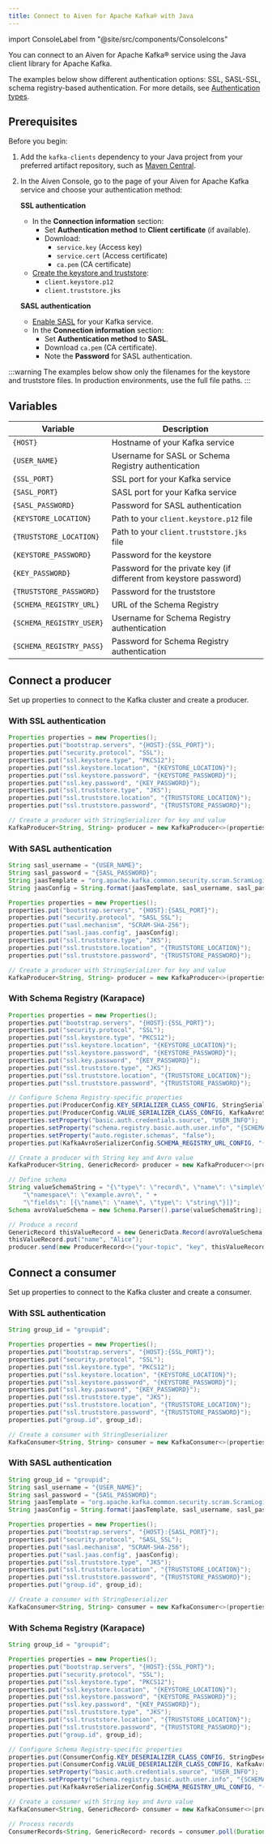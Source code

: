 ```yaml
---
title: Connect to Aiven for Apache Kafka® with Java
---
```

import ConsoleLabel from "@site/src/components/ConsoleIcons"

You can connect to an Aiven for Apache Kafka® service using the Java client library for Apache Kafka.

The examples below show different authentication options: SSL, SASL-SSL, schema
registry-based authentication. For more details,
see [Authentication types](/docs/products/kafka/concepts/auth-types).

## Prerequisites

Before you begin:

1. Add the `kafka-clients` dependency to your Java project from your preferred artifact
   repository, such as [Maven Central](https://maven.apache.org/index.html).

1. In the Aiven Console, go to the <ConsoleLabel name="overview"/> page of your
   Aiven for Apache Kafka service and choose your authentication method:

   **SSL authentication**
   - In the **Connection information** section:
     - Set **Authentication method** to **Client certificate** (if available).
     - Download:
       - `service.key` (Access key)
       - `service.cert` (Access certificate)
       - `ca.pem` (CA certificate)
   - [Create the keystore and truststore](/docs/products/kafka/howto/keystore-truststore):
     - `client.keystore.p12`
     - `client.truststore.jks`

   **SASL authentication**
   - [Enable SASL](/docs/products/kafka/howto/kafka-sasl-auth) for your Kafka service.
   - In the **Connection information** section:
     - Set **Authentication method** to **SASL**.
     - Download `ca.pem` (CA certificate).
     - Note the **Password** for SASL authentication.

:::warning
The examples below show only the filenames for the keystore and truststore files.
In production environments, use the full file paths.
:::

## Variables

| Variable   | Description |
|------------|-------------|
| `{HOST}` | Hostname of your Kafka service |
| `{USER_NAME}` | Username for SASL or Schema Registry authentication |
| `{SSL_PORT}` | SSL port for your Kafka service |
| `{SASL_PORT}` | SASL port for your Kafka service |
| `{SASL_PASSWORD}` | Password for SASL authentication |
| `{KEYSTORE_LOCATION}` | Path to your `client.keystore.p12` file |
| `{TRUSTSTORE_LOCATION}` | Path to your `client.truststore.jks` file |
| `{KEYSTORE_PASSWORD}` | Password for the keystore |
| `{KEY_PASSWORD}` | Password for the private key (if different from keystore password) |
| `{TRUSTSTORE_PASSWORD}` | Password for the truststore |
| `{SCHEMA_REGISTRY_URL}` | URL of the Schema Registry |
| `{SCHEMA_REGISTRY_USER}` | Username for Schema Registry authentication |
| `{SCHEMA_REGISTRY_PASS}` | Password for Schema Registry authentication |


## Connect a producer

Set up properties to connect to the Kafka cluster and create a producer.

### With SSL authentication

```java
Properties properties = new Properties();
properties.put("bootstrap.servers", "{HOST}:{SSL_PORT}");
properties.put("security.protocol", "SSL");
properties.put("ssl.keystore.type", "PKCS12");
properties.put("ssl.keystore.location", "{KEYSTORE_LOCATION}");
properties.put("ssl.keystore.password", "{KEYSTORE_PASSWORD}");
properties.put("ssl.key.password", "{KEY_PASSWORD}");
properties.put("ssl.truststore.type", "JKS");
properties.put("ssl.truststore.location", "{TRUSTSTORE_LOCATION}");
properties.put("ssl.truststore.password", "{TRUSTSTORE_PASSWORD}");

// Create a producer with StringSerializer for key and value
KafkaProducer<String, String> producer = new KafkaProducer<>(properties, new StringSerializer(), new StringSerializer());
```

### With SASL authentication

```java
String sasl_username = "{USER_NAME}";
String sasl_password = "{SASL_PASSWORD}";
String jaasTemplate = "org.apache.kafka.common.security.scram.ScramLoginModule required username=\"%s\" password=\"%s\";";
String jaasConfig = String.format(jaasTemplate, sasl_username, sasl_password);

Properties properties = new Properties();
properties.put("bootstrap.servers", "{HOST}:{SASL_PORT}");
properties.put("security.protocol", "SASL_SSL");
properties.put("sasl.mechanism", "SCRAM-SHA-256");
properties.put("sasl.jaas.config", jaasConfig);
properties.put("ssl.truststore.type", "JKS");
properties.put("ssl.truststore.location", "{TRUSTSTORE_LOCATION}");
properties.put("ssl.truststore.password", "{TRUSTSTORE_PASSWORD}");

// Create a producer with StringSerializer for key and value
KafkaProducer<String, String> producer = new KafkaProducer<>(properties, new StringSerializer(), new StringSerializer());
```

### With Schema Registry (Karapace)

```java
Properties properties = new Properties();
properties.put("bootstrap.servers", "{HOST}:{SSL_PORT}");
properties.put("security.protocol", "SSL");
properties.put("ssl.keystore.type", "PKCS12");
properties.put("ssl.keystore.location", "{KEYSTORE_LOCATION}");
properties.put("ssl.keystore.password", "{KEYSTORE_PASSWORD}");
properties.put("ssl.key.password", "{KEY_PASSWORD}");
properties.put("ssl.truststore.type", "JKS");
properties.put("ssl.truststore.location", "{TRUSTSTORE_LOCATION}");
properties.put("ssl.truststore.password", "{TRUSTSTORE_PASSWORD}");

// Configure Schema Registry-specific properties
properties.put(ProducerConfig.KEY_SERIALIZER_CLASS_CONFIG, StringSerializer.class.getName());
properties.put(ProducerConfig.VALUE_SERIALIZER_CLASS_CONFIG, KafkaAvroSerializer.class.getName());
properties.setProperty("basic.auth.credentials.source", "USER_INFO");
properties.setProperty("schema.registry.basic.auth.user.info", "{SCHEMA_REGISTRY_USER}:{SCHEMA_REGISTRY_PASS}");
properties.setProperty("auto.register.schemas", "false");
properties.put(KafkaAvroSerializerConfig.SCHEMA_REGISTRY_URL_CONFIG, "{SCHEMA_REGISTRY_URL}");

// Create a producer with String key and Avro value
KafkaProducer<String, GenericRecord> producer = new KafkaProducer<>(properties);

// Define schema
String valueSchemaString = "{\"type\": \"record\", \"name\": \"simple\"," +
    "\"namespace\": \"example.avro\", " +
    "\"fields\": [{\"name\": \"name\", \"type\": \"string\"}]}";
Schema avroValueSchema = new Schema.Parser().parse(valueSchemaString);

// Produce a record
GenericRecord thisValueRecord = new GenericData.Record(avroValueSchema);
thisValueRecord.put("name", "Alice");
producer.send(new ProducerRecord<>("your-topic", "key", thisValueRecord));
```

## Connect a consumer

Set up properties to connect to the Kafka cluster and create a consumer.

### With SSL authentication

```java
String group_id = "groupid";

Properties properties = new Properties();
properties.put("bootstrap.servers", "{HOST}:{SSL_PORT}");
properties.put("security.protocol", "SSL");
properties.put("ssl.keystore.type", "PKCS12");
properties.put("ssl.keystore.location", "{KEYSTORE_LOCATION}");
properties.put("ssl.keystore.password", "{KEYSTORE_PASSWORD}");
properties.put("ssl.key.password", "{KEY_PASSWORD}");
properties.put("ssl.truststore.type", "JKS");
properties.put("ssl.truststore.location", "{TRUSTSTORE_LOCATION}");
properties.put("ssl.truststore.password", "{TRUSTSTORE_PASSWORD}");
properties.put("group.id", group_id);

// Create a consumer with StringDeserializer
KafkaConsumer<String, String> consumer = new KafkaConsumer<>(properties, new StringDeserializer(), new StringDeserializer());
```

### With SASL authentication

```java
String group_id = "groupid";
String sasl_username = "{USER_NAME}";
String sasl_password = "{SASL_PASSWORD}";
String jaasTemplate = "org.apache.kafka.common.security.scram.ScramLoginModule required username=\"%s\" password=\"%s\";";
String jaasConfig = String.format(jaasTemplate, sasl_username, sasl_password);

Properties properties = new Properties();
properties.put("bootstrap.servers", "{HOST}:{SASL_PORT}");
properties.put("security.protocol", "SASL_SSL");
properties.put("sasl.mechanism", "SCRAM-SHA-256");
properties.put("sasl.jaas.config", jaasConfig);
properties.put("ssl.truststore.type", "JKS");
properties.put("ssl.truststore.location", "{TRUSTSTORE_LOCATION}");
properties.put("ssl.truststore.password", "{TRUSTSTORE_PASSWORD}");
properties.put("group.id", group_id);

// Create a consumer with StringDeserializer
KafkaConsumer<String, String> consumer = new KafkaConsumer<>(properties, new StringDeserializer(), new StringDeserializer());
```

### With Schema Registry (Karapace)

```java
String group_id = "groupid";

Properties properties = new Properties();
properties.put("bootstrap.servers", "{HOST}:{SSL_PORT}");
properties.put("security.protocol", "SSL");
properties.put("ssl.keystore.type", "PKCS12");
properties.put("ssl.keystore.location", "{KEYSTORE_LOCATION}");
properties.put("ssl.keystore.password", "{KEYSTORE_PASSWORD}");
properties.put("ssl.key.password", "{KEY_PASSWORD}");
properties.put("ssl.truststore.type", "JKS");
properties.put("ssl.truststore.location", "{TRUSTSTORE_LOCATION}");
properties.put("ssl.truststore.password", "{TRUSTSTORE_PASSWORD}");
properties.put("group.id", group_id);

// Configure Schema Registry-specific properties
properties.put(ConsumerConfig.KEY_DESERIALIZER_CLASS_CONFIG, StringDeserializer.class.getName());
properties.put(ConsumerConfig.VALUE_DESERIALIZER_CLASS_CONFIG, KafkaAvroDeserializer.class.getName());
properties.setProperty("basic.auth.credentials.source", "USER_INFO");
properties.setProperty("schema.registry.basic.auth.user.info", "{SCHEMA_REGISTRY_USER}:{SCHEMA_REGISTRY_PASS}");
properties.put(KafkaAvroSerializerConfig.SCHEMA_REGISTRY_URL_CONFIG, "{SCHEMA_REGISTRY_URL}");

// Create a consumer with String key and Avro value
KafkaConsumer<String, GenericRecord> consumer = new KafkaConsumer<>(properties);

// Process records
ConsumerRecords<String, GenericRecord> records = consumer.poll(Duration.ofMillis(100));
```
